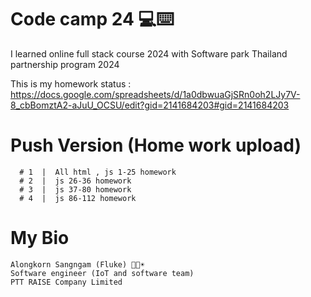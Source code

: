 # Code camp 24 💻⌨️

I learned online full stack course 2024 with Software park Thailand partnership program 2024

This is my homework status : https://docs.google.com/spreadsheets/d/1a0dbwuaGjSRn0oh2LJy7V-8_cbBomztA2-aJuU_OCSU/edit?gid=2141684203#gid=2141684203 


# Push Version (Home work upload)
      # 1  |  All html , js 1-25 homework
      # 2  |  js 26-36 homework
      # 3  |  js 37-80 homework
      # 4  |  js 86-112 homework



# My Bio
    Alongkorn Sangngam (Fluke) 👨🤖☀️
    Software engineer (IoT and software team)
    PTT RAISE Company Limited

